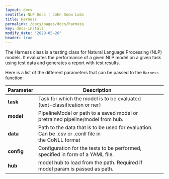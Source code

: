 ```yaml
---
layout: docs
seotitle: NLP Docs | John Snow Labs
title: Harness
permalink: /docs/pages/docs/harness
key: docs-install
modify_date: "2020-05-26"
header: true
---
```


<div class="main-docs" markdown="1"><div class="h3-box" markdown="1">

The Harness class is a testing class for Natural Language Processing (NLP) models. It evaluates the performance of a given NLP model on a given task using test data and generates a report with test results.

Here is a list of the different parameters that can be passed to the `Harness` function:

| Parameter  | Description |  |
| - | - | - |
|**task**      |Task for which the model is to be evaluated (text-classification or ner)|
|**model** |PipelineModel or path to a saved model or pretrained pipeline/model from hub.
|**data**     |Path to the data that is to be used for evaluation. Can be .csv or .conll file in <br/> the CoNLL format 
|**config**      |Configuration for the tests to be performed, specified in form of a YAML file.
|**hub**      |model hub to load from the path. Required if model param is passed as path.|


</div></div>